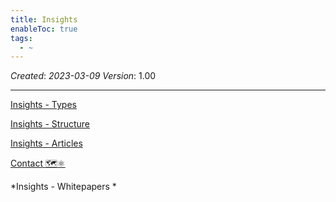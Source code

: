 ```yaml
---
title: Insights
enableToc: true
tags:
  - ~
---
```


*Created*: *2023-03-09*
*Version*: 1.00

---

[Insights - Types](..\notes\Insights%20-%20Types.md)

[Insights -   Structure](..\notes\Insights%20-%20%20%20Structure.md)

[Insights - Articles](..\notes\Insights%20-%20Articles.md)

[Contact 🗺️⚛️](Contact%20%F0%9F%97%BA%EF%B8%8F%E2%9A%9B%EF%B8%8F.md)

*Insights -  Whitepapers *
